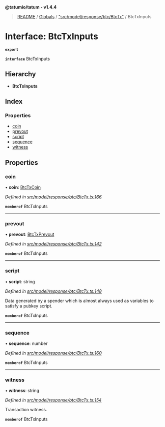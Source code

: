**@tatumio/tatum - v1.4.4**

> [README](../README.md) / [Globals](../globals.md) / ["src/model/response/btc/BtcTx"](../modules/_src_model_response_btc_btctx_.md) / BtcTxInputs

# Interface: BtcTxInputs

**`export`** 

**`interface`** BtcTxInputs

## Hierarchy

* **BtcTxInputs**

## Index

### Properties

* [coin](_src_model_response_btc_btctx_.btctxinputs.md#coin)
* [prevout](_src_model_response_btc_btctx_.btctxinputs.md#prevout)
* [script](_src_model_response_btc_btctx_.btctxinputs.md#script)
* [sequence](_src_model_response_btc_btctx_.btctxinputs.md#sequence)
* [witness](_src_model_response_btc_btctx_.btctxinputs.md#witness)

## Properties

### coin

•  **coin**: [BtcTxCoin](_src_model_response_btc_btctx_.btctxcoin.md)

*Defined in [src/model/response/btc/BtcTx.ts:166](https://github.com/tatumio/tatum-js/blob/c5d1e16/src/model/response/btc/BtcTx.ts#L166)*

**`memberof`** BtcTxInputs

___

### prevout

•  **prevout**: [BtcTxPrevout](_src_model_response_btc_btctx_.btctxprevout.md)

*Defined in [src/model/response/btc/BtcTx.ts:142](https://github.com/tatumio/tatum-js/blob/c5d1e16/src/model/response/btc/BtcTx.ts#L142)*

**`memberof`** BtcTxInputs

___

### script

•  **script**: string

*Defined in [src/model/response/btc/BtcTx.ts:148](https://github.com/tatumio/tatum-js/blob/c5d1e16/src/model/response/btc/BtcTx.ts#L148)*

Data generated by a spender which is almost always used as variables to satisfy a pubkey script.

**`memberof`** BtcTxInputs

___

### sequence

•  **sequence**: number

*Defined in [src/model/response/btc/BtcTx.ts:160](https://github.com/tatumio/tatum-js/blob/c5d1e16/src/model/response/btc/BtcTx.ts#L160)*

**`memberof`** BtcTxInputs

___

### witness

•  **witness**: string

*Defined in [src/model/response/btc/BtcTx.ts:154](https://github.com/tatumio/tatum-js/blob/c5d1e16/src/model/response/btc/BtcTx.ts#L154)*

Transaction witness.

**`memberof`** BtcTxInputs
